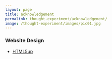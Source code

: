 ```yaml
---
layout: page
title: acknowledgement
permalink: thought-experiment/acknowledgement/
image: /thought-experiment/images/pic01.jpg
---
```

### Website Design
- [HTML5up](http://html5up.net/)
